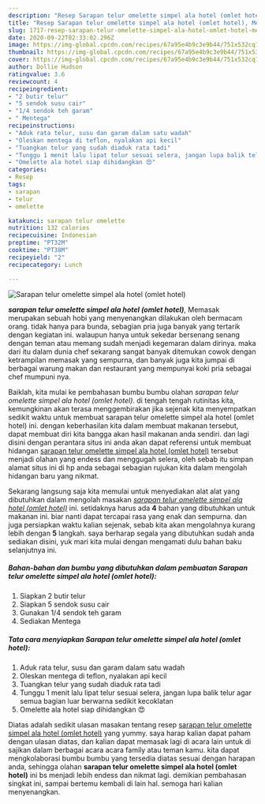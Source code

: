 ```yaml
---
description: "Resep Sarapan telur omelette simpel ala hotel (omlet hotel), Menggugah Selera"
title: "Resep Sarapan telur omelette simpel ala hotel (omlet hotel), Menggugah Selera"
slug: 1717-resep-sarapan-telur-omelette-simpel-ala-hotel-omlet-hotel-menggugah-selera
date: 2020-09-22T02:33:02.296Z
image: https://img-global.cpcdn.com/recipes/67a95e4b9c3e9b44/751x532cq70/sarapan-telur-omelette-simpel-ala-hotel-omlet-hotel-foto-resep-utama.jpg
thumbnail: https://img-global.cpcdn.com/recipes/67a95e4b9c3e9b44/751x532cq70/sarapan-telur-omelette-simpel-ala-hotel-omlet-hotel-foto-resep-utama.jpg
cover: https://img-global.cpcdn.com/recipes/67a95e4b9c3e9b44/751x532cq70/sarapan-telur-omelette-simpel-ala-hotel-omlet-hotel-foto-resep-utama.jpg
author: Dollie Hudson
ratingvalue: 3.6
reviewcount: 4
recipeingredient:
- "2 butir telur"
- "5 sendok susu cair"
- "1/4 sendok teh garam"
- " Mentega"
recipeinstructions:
- "Aduk rata telur, susu dan garam dalam satu wadah"
- "Oleskan mentega di teflon, nyalakan api kecil"
- "Tuangkan telur yang sudah diaduk rata tadi"
- "Tunggu 1 menit lalu lipat telur sesuai selera, jangan lupa balik telur agar semua bagian luar berwarna sedikit kecoklatan"
- "Omelette ala hotel siap dihidangkan 😍"
categories:
- Resep
tags:
- sarapan
- telur
- omelette

katakunci: sarapan telur omelette 
nutrition: 132 calories
recipecuisine: Indonesian
preptime: "PT32M"
cooktime: "PT38M"
recipeyield: "2"
recipecategory: Lunch

---
```



![Sarapan telur omelette simpel ala hotel (omlet hotel)](https://img-global.cpcdn.com/recipes/67a95e4b9c3e9b44/751x532cq70/sarapan-telur-omelette-simpel-ala-hotel-omlet-hotel-foto-resep-utama.jpg)

<b><i>sarapan telur omelette simpel ala hotel (omlet hotel)</i></b>, Memasak merupakan sebuah hobi yang menyenangkan dilakukan oleh bermacam orang. tidak hanya para bunda, sebagian pria juga banyak yang tertarik dengan kegiatan ini. walaupun hanya untuk sekedar bersenang senang dengan teman atau memang sudah menjadi kegemaran dalam dirinya. maka dari itu dalam dunia chef sekarang sangat banyak ditemukan cowok dengan ketrampilan memasak yang sempurna, dan banyak juga kita jumpai di berbagai warung makan dan restaurant yang mempunyai koki pria sebagai chef mumpuni nya.



Baiklah, kita mulai ke pembahasan bumbu bumbu olahan <i>sarapan telur omelette simpel ala hotel (omlet hotel)</i>. di tengah tengah rutinitas kita, kemungkinan akan terasa menggembirakan jika sejenak kita menyempatkan sedikit waktu untuk membuat sarapan telur omelette simpel ala hotel (omlet hotel) ini. dengan keberhasilan kita dalam membuat makanan tersebut, dapat membuat diri kita bangga akan hasil makanan anda sendiri. dan lagi disini dengan perantara situs ini anda akan dapat referensi untuk membuat hidangan <u>sarapan telur omelette simpel ala hotel (omlet hotel)</u> tersebut menjadi olahan yang endess dan menggugah selera, oleh sebab itu simpan alamat situs ini di hp anda sebagai sebagian rujukan kita dalam mengolah hidangan baru yang nikmat.


Sekarang langsung saja kita memulai untuk menyediakan alat alat yang dibutuhkan dalam mengolah masakan <u><i>sarapan telur omelette simpel ala hotel (omlet hotel)</i></u> ini. setidaknya harus ada <b>4</b> bahan yang dibutuhkan untuk makanan ini. biar nanti dapat tercapai rasa yang enak dan sempurna. dan juga persiapkan waktu kalian sejenak, sebab kita akan mengolahnya kurang lebih dengan <b>5</b> langkah. saya berharap segala yang dibutuhkan sudah anda sediakan disini, yuk mari kita mulai dengan mengamati dulu bahan baku selanjutnya ini.

<!--inarticleads1-->

##### Bahan-bahan dan bumbu yang dibutuhkan dalam pembuatan Sarapan telur omelette simpel ala hotel (omlet hotel):

1. Siapkan 2 butir telur
1. Siapkan 5 sendok susu cair
1. Gunakan 1/4 sendok teh garam
1. Sediakan  Mentega




<!--inarticleads2-->

##### Tata cara menyiapkan Sarapan telur omelette simpel ala hotel (omlet hotel):

1. Aduk rata telur, susu dan garam dalam satu wadah
1. Oleskan mentega di teflon, nyalakan api kecil
1. Tuangkan telur yang sudah diaduk rata tadi
1. Tunggu 1 menit lalu lipat telur sesuai selera, jangan lupa balik telur agar semua bagian luar berwarna sedikit kecoklatan
1. Omelette ala hotel siap dihidangkan 😍




Diatas adalah sedikit ulasan masakan tentang resep <u>sarapan telur omelette simpel ala hotel (omlet hotel)</u> yang yummy. saya harap kalian dapat paham dengan ulasan diatas, dan kalian dapat memasak lagi di acara lain untuk di sajikan dalam berbagai acara acara family atau teman kamu. kita dapat mengkolaborasi bumbu bumbu yang tersedia diatas sesuai dengan harapan anda, sehingga olahan <b>sarapan telur omelette simpel ala hotel (omlet hotel)</b> ini bs menjadi lebih endess dan nikmat lagi. demikian pembahasan singkat ini, sampai bertemu kembali di lain hal. semoga hari kalian menyenangkan.
